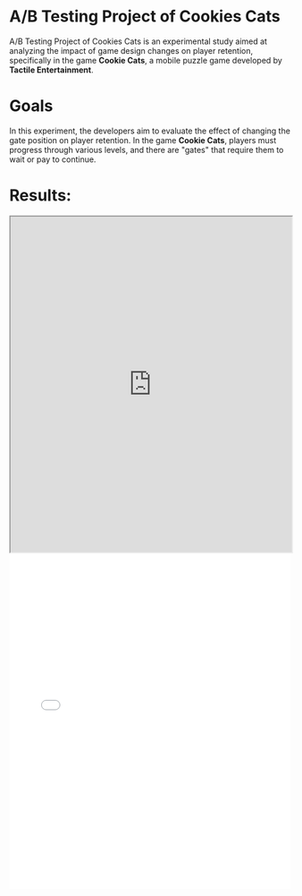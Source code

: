 # A/B Testing Project of Cookies Cats
A/B Testing Project of Cookies Cats is an experimental study aimed at analyzing the impact of game design changes on player retention, specifically in the game **Cookie Cats**, a mobile puzzle game developed by **Tactile Entertainment**.

# Goals
In this experiment, the developers aim to evaluate the effect of changing the gate position on player retention. In the game **Cookie Cats**, players must progress through various levels, and there are "gates" that require them to wait or pay to continue.
# Results:
<iframe src="https://drive.google.com/file/d/15qPKA8zDnGyVMjlbPHlyq_k9_ZA5xtkp/preview" width="100%" height="600px"></iframe>

<!DOCTYPE html>
<html lang="en">
<head>
    <meta charset="UTF-8">
    <meta name="viewport" content="width=device-width, initial-scale=1.0">
    <title>PDF Viewer</title>
</head>
<body>
    <embed src="namafile.pdf" width="100%" height="600px" type="application/pdf">
</body>
</html>


